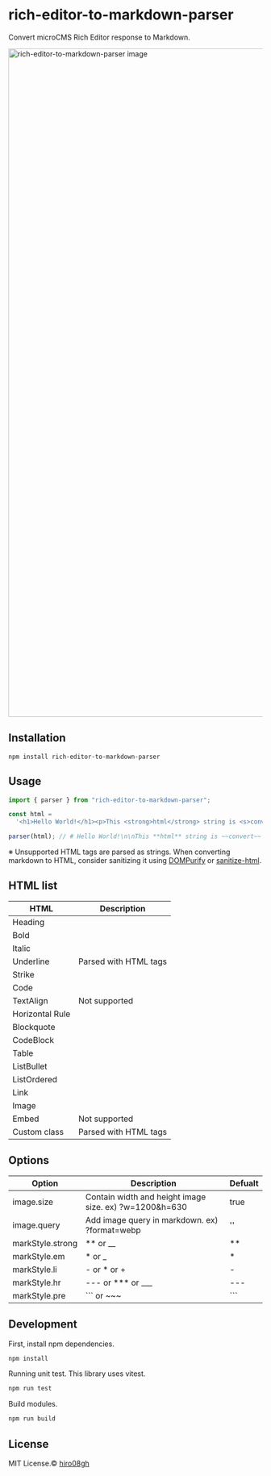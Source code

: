 # rich-editor-to-markdown-parser

Convert microCMS Rich Editor response to Markdown.

<img width="1326" alt="rich-editor-to-markdown-parser image" src="https://github.com/hiro08gh/rich-editor-to-markdown-parser/assets/39504660/68c9397f-1c80-45fa-97be-ca3fdc1e46ef">

## Installation

```
npm install rich-editor-to-markdown-parser
```

## Usage

```js
import { parser } from "rich-editor-to-markdown-parser";

const html =
  '<h1>Hello World!</h1><p>This <strong>html</strong> string is <s>convert</s>into <a href="https://exampe.com">markdown.</a></p>';

parser(html); // # Hello World!\n\nThis **html** string is ~~convert~~ into [markdown.](https://exampe.com)
```

※ Unsupported HTML tags are parsed as strings. When converting markdown to HTML, consider sanitizing it using [DOMPurify](https://github.com/cure53/DOMPurify) or [sanitize-html](https://github.com/apostrophecms/sanitize-html).

## HTML list

| HTML            | Description           |
| --------------- | --------------------- |
| Heading         |                       |
| Bold            |                       |
| Italic          |                       |
| Underline       | Parsed with HTML tags |
| Strike          |                       |
| Code            |                       |
| TextAlign       | Not supported         |
| Horizontal Rule |                       |
| Blockquote      |                       |
| CodeBlock       |                       |
| Table           |                       |
| ListBullet      |                       |
| ListOrdered     |                       |
| Link            |                       |
| Image           |                       |
| Embed           | Not supported         |
| Custom class    | Parsed with HTML tags |

## Options

| Option           | Description                                            | Defualt |
| ---------------- | ------------------------------------------------------ | ------- |
| image.size       | Contain width and height image size. ex) ?w=1200&h=630 | true    |
| image.query      | Add image query in markdown. ex) ?format=webp          | ''      |
| markStyle.strong | \*\* or \_\_                                           | \*\*    |
| markStyle.em     | \* or \_                                               | \*      |
| markStyle.li     | - or \* or +                                           | -       |
| markStyle.hr     | --- or \*\*\* or \_\_\_                                | ---     |
| markStyle.pre    | ``` or ~~~                                             | ```     |

## Development

First, install npm dependencies.

```bash
npm install
```

Running unit test. This library uses vitest.

```bash
npm run test
```

Build modules.

```bash
npm run build
```

## License

MIT License.© [hiro08gh](https://github.com/hiro08gh)

